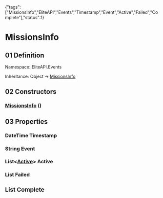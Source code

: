{"tags":["MissionsInfo","EliteAPI","Events","Timestamp","Event","Active","Failed","Complete"],"status":1}

# MissionsInfo

## 01 Definition

Namespace: <span class='code'>EliteAPI.Events</span>

Inheritance: <span class='code'>Object</span> → <span class='code'>[MissionsInfo](../../EliteAPI/Events/MissionsInfo.html)</span>

## 02 Constructors

### <span class='code'>[MissionsInfo](../../EliteAPI/Events/MissionsInfo.html)</span> ()

## 03 Properties

### <span class='code'>DateTime</span> Timestamp

### <span class='code'>String</span> Event

### <span class='code'>List<[Active](../../EliteAPI/Events/Active.html)></span> Active

### <span class='code'>List<Object></span> Failed

### <span class='code'>List<Object></span> Complete

